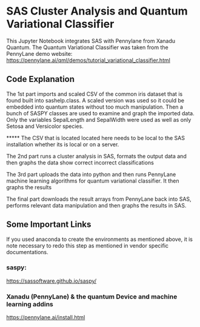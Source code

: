 # SAS Cluster Analysis and Quantum Variational Classifier
This Jupyter Notebook integrates SAS with Pennylane from Xanadu Quantum.
The Quantum Variational Classifier was taken from the PennyLane demo
website:
https://pennylane.ai/qml/demos/tutorial_variational_classifier.html

## Code Explanation
The 1st part imports and scaled CSV of the common iris dataset that is found
built into sashelp.class. A scaled version was used so it could be embedded
into quantum states without too much manipulation. Then a bunch of SASPY
classes are used to examine and graph the imported data. Only the variables
SepalLength and SepalWidth were used as well as only Setosa and Versicolor
species.

***** The CSV that is located located here needs to be local to the
      SAS installation whether its is local or on a server.

The 2nd part runs a cluster analysis in SAS, formats the output data and
then graphs the data show correct incorrect classifications

The 3rd part uploads the data into python and then runs PennyLane machine
learning algorithms for quantum variational classifier. It then graphs the
results

The final part downloads the result arrays from PennyLane back into SAS,
performs relevant data manipulation and then graphs the results in SAS.

## Some Important Links
If you used anaconda to create the environments as mentioned above, it is note
necessary to redo this step as mentioned in vendor specific documentations.
### saspy:
https://sassoftware.github.io/saspy/
### Xanadu (PennyLane) & the quantum Device and machine learning addins
https://pennylane.ai/install.html
